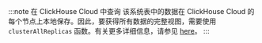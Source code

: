 :::note 在 ClickHouse Cloud 中查询
该系统表中的数据在 ClickHouse Cloud 的每个节点上本地保存。因此，要获得所有数据的完整视图，需要使用 `clusterAllReplicas` 函数。有关更多详细信息，请参见 [here](/operations/system-tables/overview#system-tables-in-clickhouse-cloud)。
:::
